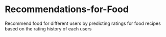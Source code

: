 # Recommendations-for-Food
Recommend food for different users by predicting ratings for food recipes based on the rating history of each users
